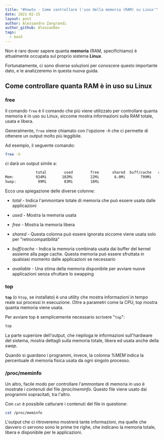 ```yaml
---
title: "#howto - Come controllare l'uso della memoria (RAM) su Linux'"
date: 2021-02-15
layout: post
author: Alessandro Zangrandi
author_github: AlexzanDev
tags:
  - bash
---
```

Non è raro dover sapere quanta **memoria** (RAM, specifichiamo) è attualmente occupata sul proprio sistema **Linux**.

Fortunatamente, ci sono diverse soluzioni per conoscere questo importante dato, e le analizzeremo in questa nuova guida.

## Come controllare quanta RAM è in uso su Linux

### free

Il comando `free` è il comando che più viene utilizzato per controllare quanta memoria è in uso su Linux, siccome mostra informazioni sulla RAM totale, usata e libera.

Generalmente, `free` viene chiamato con l'opzione *-h* che ci permette di ottenere un output molto più leggibile.

Ad esempio, il seguente comando:

```bash
free -h
```

ci darà un output simile a:

```bash
              total        used        free      shared  buff/cache   available
Mem:          924Mi       102Mi        22Mi       6.0Mi       799Mi       763Mi
Swap:          99Mi        83Mi        16Mi
```

Ecco una spiegazione delle diverse colonne:

- *total* - Indica l'ammontare totale di memoria che può essere usata dalle applicazioni

- *used* - Mostra la memoria usata

- *free* - Mostra la memoria libera

- *shared* - Questa colonna può essere ignorata siccome viene usata solo per "retrocompatibilità"

- *buff/cache* - Indica la memoria combinata usata dai buffer del kernel assieme alla page cache. Questa memoria può essere sfruttata in qualsiasi momento dalle applicazioni se necessario

- *available* - Una stima della memoria disponibile per avviare nuove applicazioni senza sfruttare lo swapping

### top

**`top`** (o `htop`, se installato) è una utility che mostra informazioni in tempo reale sui processi in esecuzione. Oltre a parametri come la CPU, top mostra quanta memoria viene usata.

Per avviare top è semplicemente necessario scrivere "`top`":

```bash
top
```

La parte superiore dell'output, che riepiloga le informazioni sull'hardware del sistema, mostra dettagli sulla memoria totale, libera ed usata anche della *swap*.

Quando si guardano i programmi, invece, la colonna *%MEM* indica la percentuale di memoria fisica usata da ogni singolo processo.

### /proc/meminfo

Un altro, facile modo per controllare l'ammontare di memoria in uso è mostrate i contenuti del file */proc/meminfo*. Questo file viene usato dai programmi sopracitati, tra l'altro.

Con `cat` è possibile catturare i contenuti del file in questione:

```bash
cat /proc/meminfo
```

L'output che ci ritroveremo mostrerà tante informazioni, ma quelle che davvero ci servono sono le prime tre righe, che indicano la memoria totale, libera e disponibile per le applicazioni.

